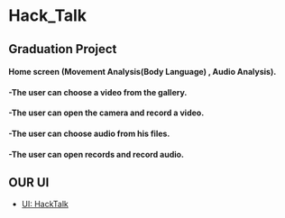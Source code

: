 # Hack_Talk 

## Graduation Project
#### Home screen (Movement Analysis(Body Language) , Audio Analysis).
#### -The user can choose a video from the gallery.
#### -The user can open the camera and record a video.
#### -The user can choose audio from his files.
#### -The user can open records and record audio.

## OUR UI

- [UI: HackTalk](https://www.figma.com/file/4ORhnQEn1FJgmDIZeO5jlu/final-finalll-vr?type=design&node-id=0-1&mode=design&t=iShM4Tzth2O1XXNI-0)
